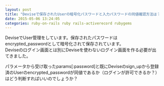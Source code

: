 ```yaml
---
layout: post
title: "Deviseで保存されたUserの暗号化パスワードと入力パスワードの同値確認方法は？"
date: 2015-05-06 13:24:05
categories: ruby-on-rails ruby rails-activerecord rubygems
---
```

<p>DeviseでUser管理をしています。保存されたパスワードはencrypted_passwordとして暗号化されて保存されています。<br>
Deviseのログイン画面とは別にDeviseを使わないログイン画面を作る必要が出てきました。</p>

<p>パラメータから受け取ったparams[:password]と既にDeviseのsign_upから登録済のUserのencrypted_passwordが同値であるか（ログインが許可できるか？）はどう判断すればいいのでしょうか？</p>
